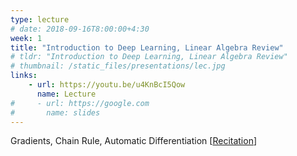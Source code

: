 ```yaml
---
type: lecture
# date: 2018-09-16T8:00:00+4:30
week: 1
title: "Introduction to Deep Learning, Linear Algebra Review"
# tldr: "Introduction to Deep Learning, Linear Algebra Review"
# thumbnail: /static_files/presentations/lec.jpg
links: 
    - url: https://youtu.be/u4KnBcI5Qow
      name: Lecture    
#     - url: https://google.com
#       name: slides
---
```

Gradients, Chain Rule, Automatic Differentiation
[[Recitation](https://youtu.be/DpEwItAkxB4)]